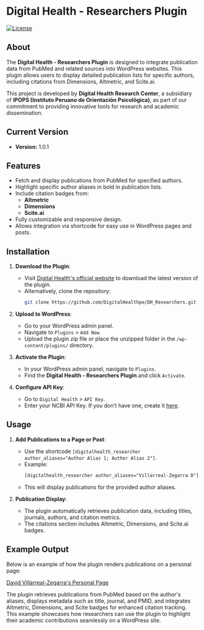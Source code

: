 # Digital Health - Researchers Plugin

[![License](https://img.shields.io/badge/license-GPLv2-blue.svg)](LICENSE)

## About

The **Digital Health - Researchers Plugin** is designed to integrate publication data from PubMed and related sources into WordPress websites. This plugin allows users to display detailed publication lists for specific authors, including citations from Dimensions, Altmetric, and Scite.ai.

This project is developed by **Digital Health Research Center**, a subsidiary of **IPOPS (Instituto Peruano de Orientación Psicológica)**, as part of our commitment to providing innovative tools for research and academic dissemination.

## Current Version

- **Version:** 1.0.1

## Features

- Fetch and display publications from PubMed for specified authors.
- Highlight specific author aliases in bold in publication lists.
- Include citation badges from:
  - **Altmetric**
  - **Dimensions**
  - **Scite.ai**
- Fully customizable and responsive design.
- Allows integration via shortcode for easy use in WordPress pages and posts.

## Installation

1. **Download the Plugin**:
   - Visit [Digital Health's official website](https://digitalhealth.pe) to download the latest version of the plugin.
   - Alternatively, clone the repository:
     ```bash
     git clone https://github.com/DigitalHealthpe/DH_Researchers.git
     ```
2. **Upload to WordPress**:
   - Go to your WordPress admin panel.
   - Navigate to `Plugins` > `Add New`.
   - Upload the plugin zip file or place the unzipped folder in the `/wp-content/plugins/` directory.

3. **Activate the Plugin**:
   - In your WordPress admin panel, navigate to `Plugins`.
   - Find the **Digital Health - Researchers Plugin** and click `Activate`.

4. **Configure API Key**:
   - Go to `Digital Health` > `API Key`.
   - Enter your NCBI API Key. If you don’t have one, create it [here](https://account.ncbi.nlm.nih.gov/settings/).

## Usage

1. **Add Publications to a Page or Post**:
   - Use the shortcode `[digitalhealth_researcher author_aliases="Author Alias 1; Author Alias 2"]`.
   - Example:
     ```html
     [digitalhealth_researcher author_aliases="Villarreal-Zegarra D"]
     ```
   - This will display publications for the provided author aliases.

2. **Publication Display**:
   - The plugin automatically retrieves publication data, including titles, journals, authors, and citation metrics.
   - The citations section includes Altmetric, Dimensions, and Scite.ai badges.

## Example Output

Below is an example of how the plugin renders publications on a personal page:

[David Villarreal-Zegarra's Personal Page](https://ipops.pe/david-villarreal-zegarra/)

The plugin retrieves publications from PubMed based on the author's aliases, displays metadata such as title, journal, and PMID, and integrates Altmetric, Dimensions, and Scite badges for enhanced citation tracking. This example showcases how researchers can use the plugin to highlight their academic contributions seamlessly on a WordPress site.
